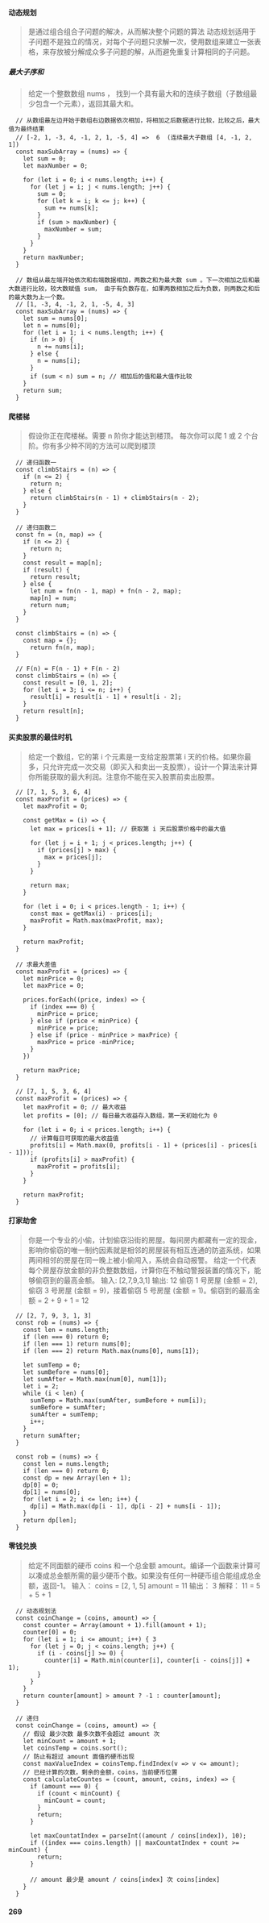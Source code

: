 #### 动态规划
> 是通过组合组合子问题的解决，从而解决整个问题的算法
> 动态规划适用于子问题不是独立的情况，对每个子问题只求解一次，使用数组来建立一张表格，来存放被分解成众多子问题的解，从而避免重复计算相同的子问题。

##### 最大子序和
> 给定一个整数数组 nums ， 找到一个具有最大和的连续子数组（子数组最少包含一个元素），返回其最大和。

```
  // 从数组最左边开始于数组右边数据依次相加，将相加之后数据进行比较，比较之后，最大值为最终结果
  // [-2, 1, -3, 4, -1, 2, 1, -5, 4] =>  6  (连续最大子数组 [4, -1, 2, 1])
  const maxSubArray = (nums) => {
    let sum = 0;
    let maxNumber = 0;

    for (let i = 0; i < nums.length; i++) {
      for (let j = i; j < nums.length; j++) {
        sum = 0;
        for (let k = i; k <= j; k++) {
          sum += nums[k];
        }
        if (sum > maxNumber) {
          maxNumber = sum;
        }
      }
    }
    return maxNumber;
  }
```

```
  // 数组从最左端开始依次和右端数据相加，两数之和为最大数 sum 。下一次相加之后和最大数进行比较，较大数赋值 sum， 由于有负数存在，如果两数相加之后为负数，则两数之和后的最大数为上一个数。
  // [1, -3, 4, -1, 2, 1, -5, 4, 3]
  const maxSubArray = (nums) => {
    let sum = nums[0];
    let n = nums[0];
    for (let i = 1; i < nums.length; i++) {
      if (n > 0) {
        n += nums[i];
      } else {
        n = nums[i];
      }
      if (sum < n) sum = n; // 相加后的值和最大值作比较
    }
    return sum;
  }
```


#### 爬楼梯
> 假设你正在爬楼梯。需要 n 阶你才能达到楼顶。
> 每次你可以爬 1 或 2 个台阶。你有多少种不同的方法可以爬到楼顶

```
  // 递归函数一
  const climbStairs = (n) => {
    if (n <= 2) {
      return n;
    } else {
      return climbStairs(n - 1) + climbStairs(n - 2);
    }
  }

  // 递归函数二
  const fn = (n, map) => {
    if (n <= 2) {
      return n;
    }
    const result = map[n];
    if (result) {
      return result;
    } else {
      let num = fn(n - 1, map) + fn(n - 2, map);
      map[n] = num;
      return num;
    }
  }

  const climbStairs = (n) => {
    const map = {};
      return fn(n, map);
  }
```

```
  // F(n) = F(n - 1) + F(n - 2)
  const climbStairs = (n) => {
    const result = [0, 1, 2];
    for (let i = 3; i <= n; i++) {
      result[i] = result[i - 1] + result[i - 2];
    }
    return result[n];
  }
```


#### 买卖股票的最佳时机
> 给定一个数组，它的第 i 个元素是一支给定股票第 i 天的价格。如果你最多，只允许完成一次交易（即买入和卖出一支股票），设计一个算法来计算你所能获取的最大利润。注意你不能在买入股票前卖出股票。

```
  // [7, 1, 5, 3, 6, 4]
  const maxProfit = (prices) => {
    let maxProfit = 0;

    const getMax = (i) => {
      let max = prices[i + 1]; // 获取第 i 天后股票价格中的最大值

      for (let j = i + 1; j < prices.length; j++) {
        if (prices[j] > max) {
          max = prices[j];
        }
      }

      return max;
    }

    for (let i = 0; i < prices.length - 1; i++) {
      const max = getMax(i) - prices[i];
      maxProfit = Math.max(maxProfit, max);
    }

    return maxProfit;
  }
```

```
  // 求最大差值
  const maxProfit = (prices) => {
    let minPrice = 0;
    let maxPrice = 0;

    prices.forEach((price, index) => {
      if (index === 0) {
        minPrice = price;
      } else if (price < minPrice) {
        minPrice = price;
      } else if (price - minPrice > maxPrice) {
        maxPrice = price -minPrice;
      }
    })

    return maxPrice;
  }
```

```
  // [7, 1, 5, 3, 6, 4]
  const maxProfit = (prices) => {
    let maxProfit = 0; // 最大收益
    let profits = [0]; // 每日最大收益存入数组，第一天初始化为 0

    for (let i = 0; i < prices.length; i++) {
      // 计算每日可获取的最大收益值
      profits[i] = Math.max(0, profits[i - 1] + (prices[i] - prices[i - 1]));
      if (profits[i] > maxProfit) {
        maxProfit = profits[i];
      }
    }

    return maxProfit;
  }
```


#### 打家劫舍
> 你是一个专业的小偷，计划偷窃沿街的房屋。每间房内都藏有一定的现金，影响你偷窃的唯一制约因素就是相邻的房屋装有相互连通的防盗系统，如果两间相邻的房屋在同一晚上被小偷闯入，系统会自动报警。
> 给定一个代表每个房屋存放金额的非负整数数组，计算你在不触动警报装置的情况下，能够偷窃到的最高金额。
> 输入: [2,7,9,3,1]
> 输出: 12
> 偷窃 1 号房屋 (金额 = 2), 偷窃 3 号房屋 (金额 = 9)，接着偷窃 5 号房屋 (金额 = 1)。偷窃到的最高金额 = 2 + 9 + 1 = 12

```
  // [2, 7, 9, 3, 1, 3]
  const rob = (nums) => {
    const len = nums.length;
    if (len === 0) return 0;
    if (len === 1) return nums[0];
    if (len === 2) return Math.max(nums[0], nums[1]);

    let sumTemp = 0;
    let sumBefore = nums[0];
    let sumAfter = Math.max(num[0], num[1]);
    let i = 2;
    while (i < len) {
      sumTemp = Math.max(sumAfter, sumBefore + num[i]);
      sumBefore = sumAfter;
      sumAfter = sumTemp;
      i++;
    }
    return sumAfter;
  }
```

```
  const rob = (nums) => {
    const len = nums.length;
    if (len === 0) return 0;
    const dp = new Array(len + 1);
    dp[0] = 0;
    dp[1] = nums[0];
    for (let i = 2; i <= len; i++) {
      dp[i] = Math.max(dp[i - 1], dp[i - 2] + nums[i - 1]);
    }
    return dp[len];
  }
```


#### 零钱兑换
> 给定不同面额的硬币 coins 和一个总金额 amount。编译一个函数来计算可以凑成总金额所需的最少硬币个数。如果没有任何一种硬币组合能组成总金额，返回-1。
> 输入： coins = [2, 1, 5]  amount = 11
> 输出： 3
> 解释： 11 = 5 + 5 + 1

```
  // 动态规划法
  const coinChange = (coins, amount) => {
    const counter = Array(amount + 1).fill(amount + 1);
    counter[0] = 0;
    for (let i = 1; i <= amount; i++) { 3
      for (let j = 0; j < coins.length; j++) {
        if (i - coins[j] >= 0) {
          counter[i] = Math.min(counter[i], counter[i - coins[j]] + 1);                        
        }
      }
    }
    return counter[amount] > amount ? -1 : counter[amount];
  }
```

```
  // 递归
  const coinChange = (coins, amount) => {
    // 假设 最少次数 最多次数不会超过 amount 次
    let minCount = amount + 1;
    let coinsTemp = coins.sort();
    // 防止有超过 amount 面值的硬币出现
    const maxValueIndex = coinsTemp.findIndex(v => v <= amount);
    // 已经计算的次数，剩余的金额，coins，当前硬币位置
    const calculateCountes = (count, amount, coins, index) => {
      if (amount === 0) {
        if (count < minCount) {
          minCount = count;
        }
        return;
      }

      let maxCountatIndex = parseInt((amount / coins[index]), 10);
      if ((index === coins.length) || maxCountatIndex + count >= minCount) {
        return;
      }

      // amount 最少是 amount / coins[index] 次 coins[index]
    }
  }
```










#### 269
